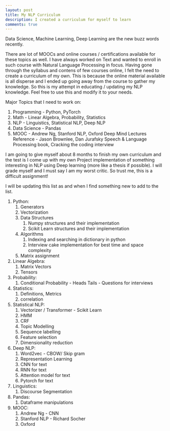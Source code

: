 ```yaml
---
layout: post
title: My NLP Curriculum
description: I created a curriculum for myself to learn
comments: true
---
```


Data Science, Machine Learning, Deep Learning are the new buzz words recently. 

There are lot of MOOCs and online courses / certifications available for these topics as well. I have always worked on Text and wanted to 
enroll in such course with Natural Language Processing in focus. Having gone through the syllabus and contens of few courses online, I felt
the need to create a curriculum of my own. This is because the online material available is all disperse and I ended up going away from
the course to gather my knowledge. So this is my attempt in educating / updating my NLP knowledge. Feel free to use this and modify it to 
your needs.

Major Topics that I need to work on:
1. Programming - Python, PyTorch
2. Math - Linear Algebra, Probability, Statistics
3. NLP - Linguistics, Statistical NLP, Deep NLP
4. Data Science - Pandas
5. MOOC - Andrew Ng, Stanford NLP, Oxford Deep Mind Lectures
Reference - Jason Brownlee, Dan Jurafsky Speech & Language Processing book, Cracking the coding interview

I am going to give myself about 8 months to finish my own curriculum and the test is I come up with my own Project implementation of 
something interesting in NLP using Deep learning (more like a thesis if possible). I will grade myself and I must say I am my worst critic.
So trust me, this is a difficult assignment!

I will be updating this list as and when I find something new to add to the list.

1. Python:
   1. Generators 
   1. Vectorization
   1. Data Structures
      1. Numpy structures and their implementation
      1. Scikit Learn structures and their implementation
   1. Algorithms
      1. Indexing and searching in dictionary in python
      1. Interview cake implementation for best time and space complexity
   1. Matrix assignment
2. Linear Algebra:
   1. Matrix Vectors
   1. Tensors
3. Probability:
   1. Conditional Probability - Heads Tails - Questions for interviews
4. Statistics:
   1. Definitions, Metrics
   1. correlation
5. Statistical NLP:
   1. Vectorizer / Transformer - Scikit Learn
   1. HMM
   1. CRF
   1. Topic Modelling
   1. Sequence labelling
   1. Feature selection
   1. Dimensionality reduction
6. Deep NLP:
   1. Word2vec - CBOW/ Skip gram
   1. Representation Learning
   1. CNN for text
   1. RNN for text
   1. Attention model for text
   1. Pytorch for text
7. Linguistics:
   1. Discourse Segmentation
8. Pandas:
   1. Dataframe manipulations
9. MOOC:
   1. Andrew Ng - CNN
   1. Stanford NLP - Richard Socher
   1. Oxford
   

